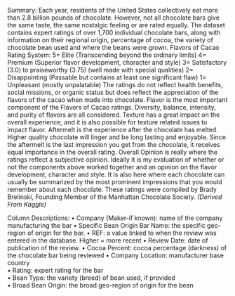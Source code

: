 Summary:
Each year, residents of the United States collectively eat more than 2.8 billion pounds of chocolate. However, not all chocolate bars give the same taste, the same nostalgic feeling or are rated equally. The dataset contains expert ratings of over 1,700 individual chocolate bars, along with information on their regional origin, percentage of cocoa, the variety of chocolate bean used and where the beans were grown.
Flavors of Cacao Rating System:
5= Elite (Transcending beyond the ordinary limits)
4= Premium (Superior flavor development, character and style)
3= Satisfactory (3.0) to praiseworthy (3.75) (well made with special qualities)
2= Disappointing (Passable but contains at least one significant flaw)
1= Unpleasant (mostly unpalatable)
The ratings do not reflect health benefits, social missions, or organic status but does reflect the appreciation of the flavors of the cacao when made into chocolate.
Flavor is the most important component of the Flavors of Cacao ratings. Diversity, balance, intensity, and purity of flavors are all considered. 
Texture has a great impact on the overall experience, and it is also possible for texture related issues to impact flavor. 
Aftermelt is the experience after the chocolate has melted. Higher quality chocolate will linger and be long lasting and enjoyable. Since the aftermelt is the last impression you get from the chocolate, it receives equal importance in the overall rating.
Overall Opinion is really where the ratings reflect a subjective opinion. Ideally it is my evaluation of whether or not the components above worked together and an opinion on the flavor development, character and style. It is also here where each chocolate can usually be summarized by the most prominent impressions that you would remember about each chocolate.
These ratings were compiled by Brady Brelinski, Founding Member of the Manhattan Chocolate Society.
*(Derived From Kaggle)*

Column Descriptions:
•	Company (Maker-if known): name of the company manufacturing the bar
•	Specific Bean Origin Bar Name: the specific geo-region of origin for the bar.
•	REF: a value linked to when the review was entered in the database. Higher = more recent 
•	Review Date: date of publication of the review.
•	Cocoa Percent: cocoa percentage (darkness) of the chocolate bar being reviewed
•	Company Location: manufacturer base country   
•	Rating: expert rating for the bar     
•	Bean Type:  the variety (breed) of bean used, if provided  
•	Broad Bean Origin: the broad geo-region of origin for the bean
